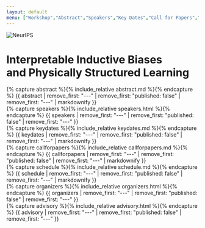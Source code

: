 ```yaml
---
layout: default
menu: ["Workshop","Abstract","Speakers","Key Dates","Call for Papers","Schedule"]
---
```


<div id="workshop" class="bg-light">
<div class="container text-center py-5">
<img alt="NeurIPS" src='data:image/svg+xml;utf8,{% include_relative neurips.svg %}'>
<h1 class="py-5">Interpretable Inductive Biases<br>and Physically Structured Learning</h1>
</div>
</div>

<div id="abstract" class="container py-4">
{% capture abstract %}{% include_relative abstract.md %}{% endcapture %}
{{ abstract | remove_first: "---" | remove_first: "published: false" | remove_first: "---" | markdownify }}
</div>

<div class="bg-light">
<div id="speakers" class="container py-4">
{% capture speakers %}{% include_relative speakers.html %}{% endcapture %}
{{ speakers | remove_first: "---" | remove_first: "published: false" | remove_first: "---" }}
</div>
</div>


<div id="keydates" class="container py-4">
{% capture keydates %}{% include_relative keydates.md %}{% endcapture %}
{{ keydates | remove_first: "---" | remove_first: "published: false" | remove_first: "---" | markdownify }}
</div>

<div class="bg-light">
<div id="callforpapers" class="container py-4">
{% capture callforpapers %}{% include_relative callforpapers.md %}{% endcapture %}
{{ callforpapers | remove_first: "---" | remove_first: "published: false" | remove_first: "---" | markdownify }}
</div>
</div>


<div id="schedule" class="container py-4">
{% capture schedule %}{% include_relative schedule.md %}{% endcapture %}
{{ schedule | remove_first: "---" | remove_first: "published: false" | remove_first: "---" | markdownify }}
</div>

<div class="bg-light">
<div class="container py-4">
{% capture organizers %}{% include_relative organizers.html %}{% endcapture %}
{{ organizers | remove_first: "---" | remove_first: "published: false" | remove_first: "---" }}
</div>
</div>


<div class="container py-4">
{% capture advisory %}{% include_relative advisory.html %}{% endcapture %}
{{ advisory | remove_first: "---" | remove_first: "published: false" | remove_first: "---" }}
</div>